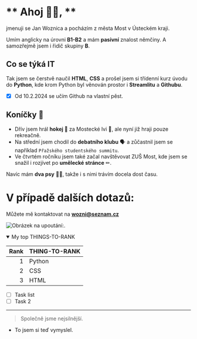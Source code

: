 
# ** Ahoj 🙋‍♂️, **
jmenuji se Jan Woznica a pocházím z města Most v Ústeckém kraji.

Umím anglicky na úrovni **B1-B2** a mám **pasivní** znalost němčiny. A samozřejmě jsem i řidič skupiny **B**.

## **Co se týká IT**
Tak jsem se čerstvě naučil **HTML**, **CSS** a prošel jsem si třídenní kurz úvodu do **Python**, kde krom Python byl věnován prostor i **Streamlitu** a **Githubu**.

- [x] Od 10.2.2024 se učím Github na vlastní pěst.

## **Koníčky 🐴**
- Dřív jsem hrál **hokej 🏒** za Mostecké lvi 🦁, ale nyní již hraji pouze rekreačně.
- Na střední jsem chodil do **debatního klubu** 🗣 a zůčastnil jsem se například `Přažského studentského summitu`.
- Ve čtvrtém ročníku jsem také začal navštěvovat ZUŠ Most, kde jsem se snažil i rozjívet po **umělecké stránce** ✏.

Navíc mám **dva psy** 🐶🐶, takže i s nimi trávím docela dost času. 

# **V případě dalších dotazů:**
Můžete mě kontaktovat na **wozni@seznam.cz**


![Obrázek na upoutání:](https://miro.medium.com/v2/resize:fit:1400/1*l8vz-id102YkiqqUYK_zaA.jpeg).

<details open>
<summary>My top THINGS-TO-RANK</summary>

| Rank | THING-TO-RANK |
|-----:|---------------|
|     1| Python        |
|     2| CSS           |
|     3| HTML          |

</details>

- [ ] Task list
- [ ] Task 2

---
>Společně jsme nejsilnější.
- To jsem si teď vymyslel.
